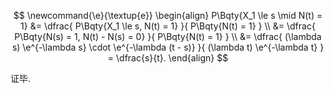 $$
\newcommand{\e}{\textup{e}}
\begin{align}
P\Bqty{X_1 \le s \mid N(t) = 1}
&= \dfrac{
	P\Bqty{X_1 \le s, N(t) = 1}
}{
	P\Bqty{N(t) = 1}
} \\
&= \dfrac{
	P\Bqty{N(s) = 1, N(t) - N(s) = 0}
}{
	P\Bqty{N(t) = 1}
} \\
&= \dfrac{
	(\lambda s) \e^{-\lambda s} \cdot
	\e^{-\lambda (t - s)}
}{
	(\lambda t) \e^{-\lambda t}
} = \dfrac{s}{t}.
\end{align}
$$

证毕.